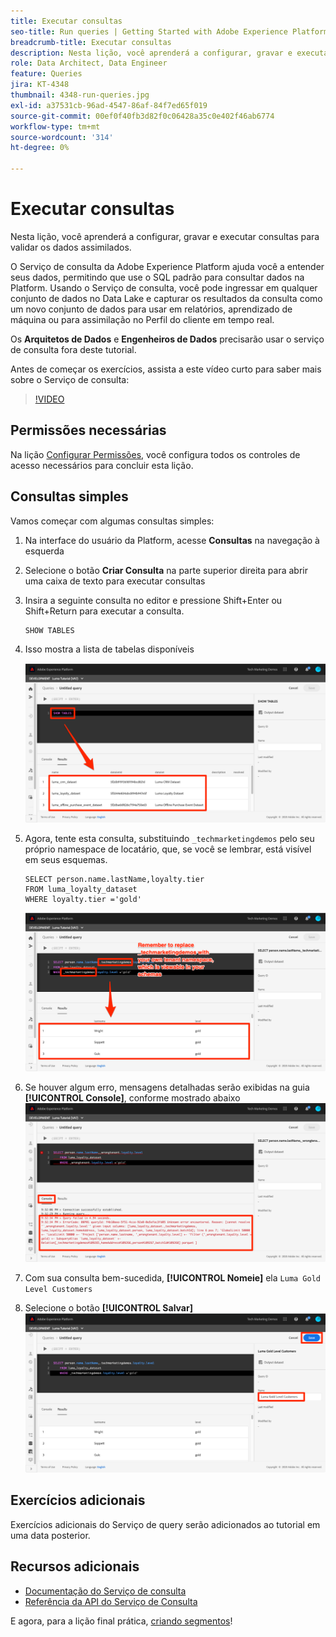 ```yaml
---
title: Executar consultas
seo-title: Run queries | Getting Started with Adobe Experience Platform for Data Architects and Data Engineers
breadcrumb-title: Executar consultas
description: Nesta lição, você aprenderá a configurar, gravar e executar consultas para validar os dados assimilados.
role: Data Architect, Data Engineer
feature: Queries
jira: KT-4348
thumbnail: 4348-run-queries.jpg
exl-id: a37531cb-96ad-4547-86af-84f7ed65f019
source-git-commit: 00ef0f40fb3d82f0c06428a35c0e402f46ab6774
workflow-type: tm+mt
source-wordcount: '314'
ht-degree: 0%

---
```


# Executar consultas

<!-- 15 min-->
Nesta lição, você aprenderá a configurar, gravar e executar consultas para validar os dados assimilados.

O Serviço de consulta da Adobe Experience Platform ajuda você a entender seus dados, permitindo que use o SQL padrão para consultar dados na Platform. Usando o Serviço de consulta, você pode ingressar em qualquer conjunto de dados no Data Lake e capturar os resultados da consulta como um novo conjunto de dados para usar em relatórios, aprendizado de máquina ou para assimilação no Perfil do cliente em tempo real.

Os **Arquitetos de Dados** e **Engenheiros de Dados** precisarão usar o serviço de consulta fora deste tutorial.

Antes de começar os exercícios, assista a este vídeo curto para saber mais sobre o Serviço de consulta:
>[!VIDEO](https://video.tv.adobe.com/v/29795?learn=on)

## Permissões necessárias

Na lição [Configurar Permissões](configure-permissions.md), você configura todos os controles de acesso necessários para concluir esta lição.

<!-- Settings > **[!UICONTROL Services]** > **[!UICONTROL Query Service]**
* Permission items Data Management > **[!UICONTROL View Datasets]** and  **[!UICONTROL Manage Datasets]**
* Permission item Sandboxes > `Luma Tutorial`
* User-role access to the `Luma Tutorial Platform` product profile
-->

## Consultas simples

Vamos começar com algumas consultas simples:

1. Na interface do usuário da Platform, acesse **Consultas** na navegação à esquerda
1. Selecione o botão **Criar Consulta** na parte superior direita para abrir uma caixa de texto para executar consultas
1. Insira a seguinte consulta no editor e pressione Shift+Enter ou Shift+Return para executar a consulta.

   ```
   SHOW TABLES
   ```

1. Isso mostra a lista de tabelas disponíveis

   ![Consulta SHOW TABLE](assets/queries-showTables.png)


1. Agora, tente esta consulta, substituindo `_techmarketingdemos` pelo seu próprio namespace de locatário, que, se você se lembrar, está visível em seus esquemas.

   ```
   SELECT person.name.lastName,loyalty.tier
   FROM luma_loyalty_dataset
   WHERE loyalty.tier ='gold'
   ```

   ![SELECIONAR dados do conjunto de dados de fidelidade](assets/queries-loyaltySelect.png)

1. Se houver algum erro, mensagens detalhadas serão exibidas na guia **[!UICONTROL Console]**, conforme mostrado abaixo
   ![Erro na consulta](assets/queries-error.png)

1. Com sua consulta bem-sucedida, **[!UICONTROL Nomeie]** ela `Luma Gold Level Customers`
1. Selecione o botão **[!UICONTROL Salvar]**
   ![Salvando a consulta](assets/queries-loyaltySelect-save.png)


<!--SELECT COUNT(DISTINCT (_techmarketingdemos.systemIdentifier.loyaltyId)) FROM luma_loyalty_dataset 


SELECT _techmarketingdemos.systemIdentifier.loyaltyId, COUNT(_techmarketingdemos.systemIdentifier.loyaltyId)
FROM luma_loyalty_dataset 
GROUP BY _techmarketingdemos.systemIdentifier.loyaltyId
HAVING COUNT(_techmarketingdemos.systemIdentifier.loyaltyId) > 1;-->

## Exercícios adicionais

Exercícios adicionais do Serviço de query serão adicionados ao tutorial em uma data posterior.
<!--
## Join Datasets

In this exercise, we will join two datasets `Luma Loyalty Dataset` and `Luma Offline Purchase` to get list of gold customers who have spend over $500 dollars in one purchase.

1. Create a new query
1. Copy and paste following query in query editor and execute, again replacing `_techmarketingdemos` with your own tenant namespace
    
    ```
    SELECT DISTINCT lopd.commerce.order.purchaseID as PurchaseId ,
        lld.person.name.firstName as LastName ,
        lld.person.name.lastName as LastName ,
        lopd.personalEmail.address as email,
        lopd.commerce.order.priceTotal as Total

    FROM luma_loyalty_dataset lld
    JOIN luma_offline_purchase_event_dataset lopd
    ON lopd._techmarketingdemos.systemIdentifier.loyaltyId = lld._techmarketingdemos.systemIdentifier.loyaltyId

    WHERE lld._techmarketingdemos.loyalty.level ='gold' AND lopd.commerce.order.priceTotal >500;
    ```

1. You should get list of Gold Customers who have spend over $500 in single purchase.

## Output datasets

1. Select on Output Dataset button
1. Provide name and description to the dataset
1. Save.
1. Go to **Datasets** under **Data Management** to find new dataset created.

-->
<!--Add content for Adobe Defined Functions-->

## Recursos adicionais

* [Documentação do Serviço de consulta](https://experienceleague.adobe.com/docs/experience-platform/query/home.html?lang=pt-BR)
* [Referência da API do Serviço de Consulta](https://www.adobe.io/experience-platform-apis/references/query-service/)

E agora, para a lição final prática, [criando segmentos](build-segments.md)!
